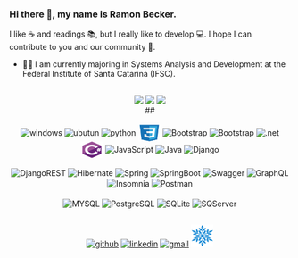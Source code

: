 

<!--
**RamonBecker/RamonBecker** is a ✨ _special_ ✨ repository because its `README.md` (this file) appears on your GitHub profile.

Here are some ideas to get you started:

- 🔭 I’m currently working on ...
- 🌱 I’m currently learning ...
- 👯 I’m looking to collaborate on ...
- 🤔 I’m looking for help with ...
- 💬 Ask me about ...
- 📫 How to reach me: ...
- 😄 Pronouns: ...
- ⚡ Fun fact: ...
-->


### Hi there 👋, my name is Ramon Becker.
I like ☕ and readings 📚, but I really like to develop 💻. I hope I can contribute to you and our community :call_me_hand:. 

- 👨‍🎓 I am currently majoring in Systems Analysis and Development at the Federal Institute of Santa Catarina (IFSC). 


##
<div align="center"> 
<img height="180em" src="https://github-readme-stats.vercel.app/api?username=RamonBecker&show_icons=true&theme=dracula"/>
<img height="180em" src="https://github-readme-stats.vercel.app/api/top-langs/?username=RamonBecker&layout=compact&langs_count=7&theme=dracula"/>
<img height="180em" src="http://github-readme-streak-stats.herokuapp.com?user=RamonBecker&theme=dracula&hide_border=true&date_format=M%20j%5B%2C%20Y%5D"/>
<div>
##

<div style="display: inline_block"><br>
  <img align="center" alt="windows" height="30" width="75" src="https://img.shields.io/badge/Windows-0078D6?style=for-the-badge&logo=windows&logoColor=white">
   <img align="center" alt="ubutun" height="30" width="75" src="https://img.shields.io/badge/Ubuntu-E95420?style=for-the-badge&logo=ubuntu&logoColor=white">
  <img align="center" alt="python" height="30" width="75" src="https://img.shields.io/badge/Python-3776AB?style=for-the-badge&logo=python&logoColor=white">
  <img align="center" alt="CSS" height="30" width="40" src="https://raw.githubusercontent.com/devicons/devicon/master/icons/css3/css3-original.svg">
   <img align="center" alt="Bootstrap" height="30" width="85" src="https://img.shields.io/badge/Bootstrap-563D7C?style=for-the-badge&logo=bootstrap&logoColor=white ">
   <img align="center" alt="Bootstrap" height="30" width="85" src="https://img.shields.io/badge/HTML5-E34F26?style=for-the-badge&logo=html5&logoColor=white">
  <img align="center" alt=".net" height="30" width="75" src="https://img.shields.io/badge/.NET-5C2D91?style=for-the-badge&logo=.net&logoColor=white ">
  <img align="center" alt="Csharp" height="30" width="40" src="https://raw.githubusercontent.com/devicons/devicon/master/icons/csharp/csharp-original.svg">
   <img align="center" alt="JavaScript" height="30" width="85" src="https://img.shields.io/badge/JavaScript-F7DF1E?style=for-the-badge&logo=javascript&logoColor=black">
  <img align="center" alt="Java" height="30" width="85" src="https://img.shields.io/badge/Java-ED8B00?style=for-the-badge&logo=java&logoColor=white">
  <img align="center" alt="Django" height="30" width="85" src="https://img.shields.io/badge/Django-092E20?style=for-the-badge&logo=django&logoColor=white ">



  
  <br>
</div>

<div  style="display: inline_block"><br>
      <img align="center" alt="DjangoREST" height="30" width="100" src="https://img.shields.io/badge/DJANGO-REST-ff1709?style=for-the-badge&logo=django&logoColor=white&color=ff1709&labelColor=gra">
    <img align="center" alt="Hibernate" height="30" width="85" src="https://img.shields.io/badge/Hibernate-59666C?style=for-the-badge&logo=Hibernate&logoColor=white">
  <img align="center" alt="Spring" height="30" width="85" src="https://img.shields.io/badge/Spring-6DB33F?style=for-the-badge&logo=spring&logoColor=white">
      <img align="center" alt="SpringBoot" height="30" width="85" src="https://img.shields.io/badge/Spring_Boot-F2F4F9?style=for-the-badge&logo=spring-boot">
      <img align="center" alt="Swagger" height="30" width="85" src="https://img.shields.io/badge/Swagger-85EA2D?style=for-the-badge&logo=Swagger&logoColor=white">
<img align="center" alt="GraphQL" height="30" width="85" src="https://img.shields.io/badge/GraphQl-E10098?style=for-the-badge&logo=graphql&logoColor=white">
<img align="center" alt="Insomnia" height="30" width="85" src="https://img.shields.io/badge/Insomnia-5849be?style=for-the-badge&logo=Insomnia&logoColor=white">
  <img align="center" alt="Postman" height="30" width="85" src="https://img.shields.io/badge/Postman-FF6C37?style=for-the-badge&logo=Postman&logoColor=white">
  

  
  
  </div>

<div style="display: inline_block"><br>
    <img align="center" alt="MYSQL" height="30" width="85" src="https://img.shields.io/badge/MySQL-00000F?style=for-the-badge&logo=mysql&logoColor=white">
      <img align="center" alt="PostgreSQL" height="30" width="85" src="https://img.shields.io/badge/PostgreSQL-316192?style=for-the-badge&logo=postgresql&logoColor=white">
        <img align="center" alt="SQLite" height="30" width="85" src="https://img.shields.io/badge/SQLite-07405E?style=for-the-badge&logo=sqlite&logoColor=white">
       <img align="center" alt="SQServer" height="30" width="110" src="https://img.shields.io/badge/Microsoft_SQL_Server-CC2927?style=for-the-badge&logo=microsoft-sql-server&logoColor=white">
 
  </div>
 

##

[<img src='https://cdn.jsdelivr.net/npm/simple-icons@3.0.1/icons/github.svg' alt='github' height='40'>](https://github.com/RamonBecker)  [<img src='https://cdn.jsdelivr.net/npm/simple-icons@3.0.1/icons/linkedin.svg' alt='linkedin' height='40'>](https://www.linkedin.com/in/ramon-becker-da-silva-96b81b141/)  [<img src='https://cdn.jsdelivr.net/npm/simple-icons@3.0.1/icons/gmail.svg' alt='gmail' height='40'>](ramonbecker68@gmail.com) 
<a href='https://archiveprogram.github.com/'><img src='https://raw.githubusercontent.com/acervenky/animated-github-badges/master/assets/acbadge.gif' width='40' height='40'></a>

